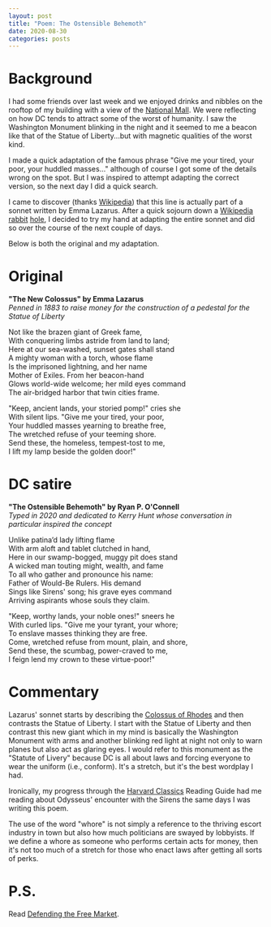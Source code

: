 ```yaml
---
layout: post
title: "Poem: The Ostensible Behemoth"
date: 2020-08-30
categories: posts
---
```


# Background

I had some friends over last week and we enjoyed drinks and nibbles on the rooftop of my building with a view of the [National Mall][national-mall]. We were reflecting on how DC tends to attract some of the worst of humanity. I saw the Washington Monument blinking in the night and it seemed to me a beacon like that of the Statue of Liberty...but with magnetic qualities of the worst kind.

I made a quick adaptation of the famous phrase "Give me your tired, your poor, your huddled masses..." although of course I got some of the details wrong on the spot. But I was inspired to attempt adapting the correct version, so the next day I did a quick search.

I came to discover (thanks [Wikipedia][new-colossus]) that this line is actually part of a sonnet written by Emma Lazarus. After a quick sojourn down a [Wikipedia][rabbit1] [rabbit][rabbit2] [hole][rabbit3], I decided to try my hand at adapting the entire sonnet and did so over the course of the next couple of days.

Below is both the original and my adaptation.

# Original
**"The New Colossus" by Emma Lazarus**<br>
_Penned in 1883 to raise money for the construction of a pedestal for the Statue of Liberty_

Not like the brazen giant of Greek fame,<br>
With conquering limbs astride from land to land;<br>
Here at our sea-washed, sunset gates shall stand<br>
A mighty woman with a torch, whose flame<br>
Is the imprisoned lightning, and her name<br>
Mother of Exiles. From her beacon-hand<br>
Glows world-wide welcome; her mild eyes command<br>
The air-bridged harbor that twin cities frame.<br>

"Keep, ancient lands, your storied pomp!" cries she<br>
With silent lips. "Give me your tired, your poor,<br>
Your huddled masses yearning to breathe free,<br>
The wretched refuse of your teeming shore.<br>
Send these, the homeless, tempest-tost to me,<br>
I lift my lamp beside the golden door!"<br>

# DC satire
**"The Ostensible Behemoth" by Ryan P. O'Connell**<br>
_Typed in 2020 and dedicated to Kerry Hunt whose conversation in particular inspired the concept_

Unlike patina’d lady lifting flame<br>
With arm aloft and tablet clutched in hand,<br>
Here in our swamp-bogged, muggy pit does stand<br>
A wicked man touting might, wealth, and fame<br>
To all who gather and pronounce his name:<br>
Father of Would-Be Rulers. His demand<br>
Sings like Sirens' song; his grave eyes command<br>
Arriving aspirants whose souls they claim.<br>

"Keep, worthy lands, your noble ones!" sneers he<br>
With curled lips. "Give me your tyrant, your whore;<br>
To enslave masses thinking they are free.<br>
Come, wretched refuse from mount, plain, and shore,<br>
Send these, the scumbag, power-craved to me,<br>
I feign lend my crown to these virtue-poor!"<br>

# Commentary

Lazarus' sonnet starts by describing the [Colossus of Rhodes][colossus-rhodes] and then contrasts the Statue of Liberty. I start with the Statue of Liberty and then contrast this new giant which in my mind is basically the Washington Monument with arms and another blinking red light at night not only to warn planes but also act as glaring eyes. I would refer to this monument as the "Statute of Livery" because DC is all about laws and forcing everyone to wear the uniform (i.e., conform). It's a stretch, but it's the best wordplay I had.

Ironically, my progress through the [Harvard Classics][harvard-classics] Reading Guide had me reading about Odysseus' encounter with the Sirens the same days I was writing this poem.

The use of the word "whore" is not simply a reference to the thriving escort industry in town but also how much politicians are swayed by lobbyists. If we define a whore as someone who performs certain acts for money, then it's not too much of a stretch for those who enact laws after getting all sorts of perks.

# P.S.

Read [Defending the Free Market][defending-book].

[national-mall]: https://en.wikipedia.org/wiki/National_Mall
[new-colossus]: https://en.wikipedia.org/wiki/The_New_Colossus
[rabbit1]: https://en.wikipedia.org/wiki/Petrarchan_sonnet
[rabbit2]: https://en.wikipedia.org/wiki/Petrarch
[rabbit3]: https://en.wikipedia.org/wiki/Renaissance_humanism
[colossus-rhodes]: https://en.wikipedia.org/wiki/Colossus_of_Rhodes
[harvard-classics]: https://en.wikipedia.org/wiki/Harvard_Classics
[defending-book]: https://amzn.com/1596983256
